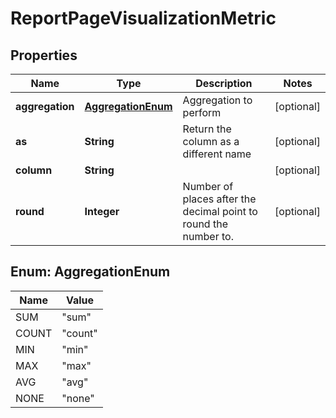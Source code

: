 
# ReportPageVisualizationMetric

## Properties
Name | Type | Description | Notes
------------ | ------------- | ------------- | -------------
**aggregation** | [**AggregationEnum**](#AggregationEnum) | Aggregation to perform |  [optional]
**as** | **String** | Return the column as a different name |  [optional]
**column** | **String** |  |  [optional]
**round** | **Integer** | Number of places after the decimal point to round the number to. |  [optional]


<a name="AggregationEnum"></a>
## Enum: AggregationEnum
Name | Value
---- | -----
SUM | &quot;sum&quot;
COUNT | &quot;count&quot;
MIN | &quot;min&quot;
MAX | &quot;max&quot;
AVG | &quot;avg&quot;
NONE | &quot;none&quot;



